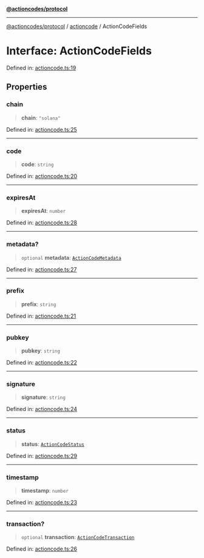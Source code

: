 [**@actioncodes/protocol**](../../README.md)

***

[@actioncodes/protocol](../../modules.md) / [actioncode](../README.md) / ActionCodeFields

# Interface: ActionCodeFields

Defined in: [actioncode.ts:19](https://github.com/otaprotocol/actioncodes/blob/8a4aa3018c6ed7e0af5268c1fef98a56ef85fed1/src/actioncode.ts#L19)

## Properties

### chain

> **chain**: `"solana"`

Defined in: [actioncode.ts:25](https://github.com/otaprotocol/actioncodes/blob/8a4aa3018c6ed7e0af5268c1fef98a56ef85fed1/src/actioncode.ts#L25)

***

### code

> **code**: `string`

Defined in: [actioncode.ts:20](https://github.com/otaprotocol/actioncodes/blob/8a4aa3018c6ed7e0af5268c1fef98a56ef85fed1/src/actioncode.ts#L20)

***

### expiresAt

> **expiresAt**: `number`

Defined in: [actioncode.ts:28](https://github.com/otaprotocol/actioncodes/blob/8a4aa3018c6ed7e0af5268c1fef98a56ef85fed1/src/actioncode.ts#L28)

***

### metadata?

> `optional` **metadata**: [`ActionCodeMetadata`](ActionCodeMetadata.md)

Defined in: [actioncode.ts:27](https://github.com/otaprotocol/actioncodes/blob/8a4aa3018c6ed7e0af5268c1fef98a56ef85fed1/src/actioncode.ts#L27)

***

### prefix

> **prefix**: `string`

Defined in: [actioncode.ts:21](https://github.com/otaprotocol/actioncodes/blob/8a4aa3018c6ed7e0af5268c1fef98a56ef85fed1/src/actioncode.ts#L21)

***

### pubkey

> **pubkey**: `string`

Defined in: [actioncode.ts:22](https://github.com/otaprotocol/actioncodes/blob/8a4aa3018c6ed7e0af5268c1fef98a56ef85fed1/src/actioncode.ts#L22)

***

### signature

> **signature**: `string`

Defined in: [actioncode.ts:24](https://github.com/otaprotocol/actioncodes/blob/8a4aa3018c6ed7e0af5268c1fef98a56ef85fed1/src/actioncode.ts#L24)

***

### status

> **status**: [`ActionCodeStatus`](../type-aliases/ActionCodeStatus.md)

Defined in: [actioncode.ts:29](https://github.com/otaprotocol/actioncodes/blob/8a4aa3018c6ed7e0af5268c1fef98a56ef85fed1/src/actioncode.ts#L29)

***

### timestamp

> **timestamp**: `number`

Defined in: [actioncode.ts:23](https://github.com/otaprotocol/actioncodes/blob/8a4aa3018c6ed7e0af5268c1fef98a56ef85fed1/src/actioncode.ts#L23)

***

### transaction?

> `optional` **transaction**: [`ActionCodeTransaction`](ActionCodeTransaction.md)

Defined in: [actioncode.ts:26](https://github.com/otaprotocol/actioncodes/blob/8a4aa3018c6ed7e0af5268c1fef98a56ef85fed1/src/actioncode.ts#L26)
